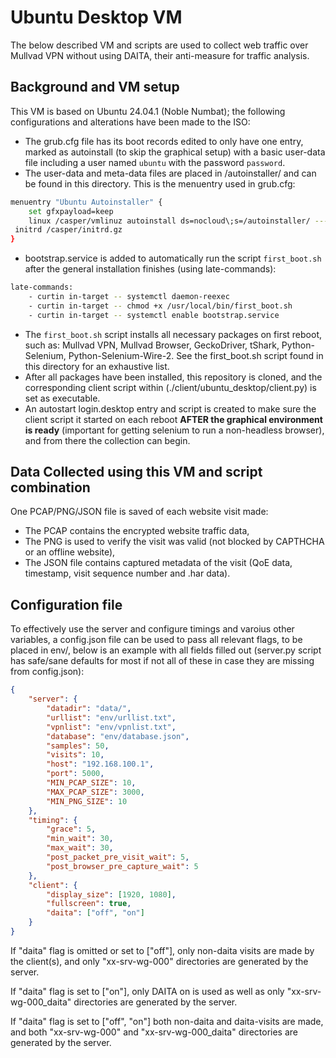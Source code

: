 # Ubuntu Desktop VM

The below described VM and scripts are used to collect web traffic over Mullvad VPN without using DAITA, their anti-measure for traffic analysis.

## Background and VM setup

This VM is based on Ubuntu 24.04.1 (Noble Numbat); the following configurations and alterations have been made to the ISO:

- The grub.cfg file has its boot records edited to only have one entry, marked as autoinstall (to skip the graphical setup) with a basic user-data file including a user named `ubuntu` with the password `password`.
- The user-data and meta-data files are placed in /autoinstaller/ and can be found in this directory. This is the menuentry used in grub.cfg:
```bash
menuentry "Ubuntu Autoinstaller" {
    set gfxpayload=keep
    linux /casper/vmlinuz autoinstall ds=nocloud\;s=/autoinstaller/ ---
 initrd /casper/initrd.gz
}
```
- bootstrap.service is added to automatically run the script `first_boot.sh` after the general installation finishes (using late-commands):
```bash
late-commands:
    - curtin in-target -- systemctl daemon-reexec
    - curtin in-target -- chmod +x /usr/local/bin/first_boot.sh
    - curtin in-target -- systemctl enable bootstrap.service
```
- The `first_boot.sh` script installs all necessary packages on first reboot, such as: Mullvad VPN, Mullvad Browser, GeckoDriver, tShark, Python-Selenium, Python-Selenium-Wire-2. See the first_boot.sh script found in this directory for an exhaustive list.
- After all packages have been installed, this repository is cloned, and the corresponding client script within (./client/ubuntu_desktop/client.py) is set as executable.
- An autostart login.desktop entry and script is created to make sure the client script it started on each reboot **AFTER the graphical environment is ready** (important for getting selenium to run a non-headless browser), and from there the collection can begin.

## Data Collected using this VM and script combination

One PCAP/PNG/JSON file is saved of each website visit made:

- The PCAP contains the encrypted website traffic data,
- The PNG is used to verify the visit was valid (not blocked by CAPTHCHA or an offline website),
- The JSON file contains captured metadata of the visit (QoE data, timestamp, visit sequence number and .har data).

## Configuration file

To effectively use the server and configure timings and varoius other variables, a config.json file can be used to pass all relevant flags, to be placed in env/, below is an example with all fields filled out (server.py script has safe/sane defaults for most if not all of these in case they are missing from config.json):

```json
{
    "server": {
        "datadir": "data/",
        "urllist": "env/urllist.txt",
        "vpnlist": "env/vpnlist.txt",
        "database": "env/database.json",
        "samples": 50,
        "visits": 10,
        "host": "192.168.100.1",
        "port": 5000,
        "MIN_PCAP_SIZE": 10,
        "MAX_PCAP_SIZE": 3000,
        "MIN_PNG_SIZE": 10
    },
    "timing": {
        "grace": 5,
        "min_wait": 30,
        "max_wait": 30,
        "post_packet_pre_visit_wait": 5,
        "post_browser_pre_capture_wait": 5
    },
    "client": {
        "display_size": [1920, 1080],
        "fullscreen": true,
        "daita": ["off", "on"]
    }
}
```

If "daita" flag is omitted or set to ["off"], only non-daita visits are made by the client(s), and only "xx-srv-wg-000" directories are generated by the server.

If "daita" flag is set to ["on"], only DAITA on is used as well as only "xx-srv-wg-000_daita" directories are generated by the server.

If "daita" flag is set to ["off", "on"] both non-daita and daita-visits are made, and both "xx-srv-wg-000" and "xx-srv-wg-000_daita" directories are generated by the server. 
